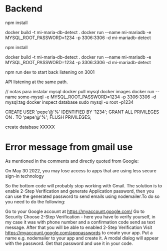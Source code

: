 # Backend

npm install

docker build -t mi-maria-db-detect .
docker run --name mi-mariadb -e MYSQL_ROOT_PASSWORD=1234 -p 3306:3306 -d mi-mariadb-detect

npm install

docker build -t mi-maria-db-detect .
docker run --name mi-mariadb -e MYSQL_ROOT_PASSWORD=1234 -p 3306:3306 -d mi-mariadb-detect

npm run dev to start back listening on 3001

API listening at the same path.

// notas para instalar mysql
docker pull mysql
docker images
docker run --name some-mysql -e MYSQL_ROOT_PASSWORD=1234  -p 3306:3306  -d mysql:tag 
docker inspect database
sudo mysql -u root -p1234

CREATE USER 'pepe'@'%' IDENTIFIED BY '1234';
  GRANT ALL PRIVILEGES ON *.* TO 'pepe'@'%';
  FLUSH PRIVILEGES;

create database XXXXX 

# Error message from gmail use

As mentioned in the comments and directly quoted from Google:

On May 30 2022, you may lose access to apps that are using less secure sign-in technology

So the bottom code will probably stop working with Gmail. The solution is to enable 2-Step Verification and generate Application password, then you can use the generated password to send emails using nodemailer.To do so you need to do the following:

Go to your Google account at https://myaccount.google.com/
Go to Security
Choose 2-Step Verification - here you have to verify yourself, in my case it was with phone number and a confirmation code send as text message. After that you will be able to enabled 2-Step Verification
Visit https://myaccount.google.com/apppasswords to create your app.
Put a name e.g. nodemailer to your app and create it.
A modal dialog will appear with the password. Get that password and use it in your code.
